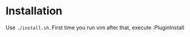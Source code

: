 Installation
============

Use `./install.sh`. First time you run vim after that, execute :PluginInstall
